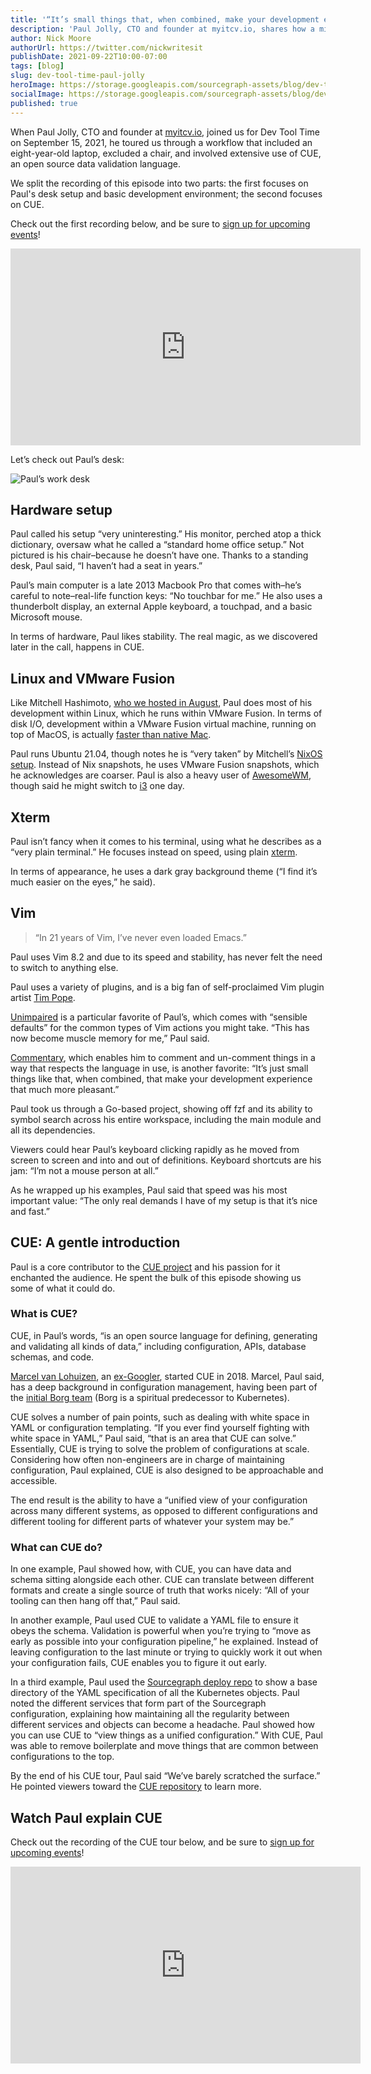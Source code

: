```yaml
---
title: '“It’s small things that, when combined, make your development experience that much more pleasant”: Dev Tool Time with Paul Jolly'
description: 'Paul Jolly, CTO and founder at myitcv.io, shares how a minimalist desk setup, combined with the sophisticated programming language CUE, creates a streamlined development environment.'
author: Nick Moore
authorUrl: https://twitter.com/nickwritesit
publishDate: 2021-09-22T10:00-07:00
tags: [blog]
slug: dev-tool-time-paul-jolly
heroImage: https://storage.googleapis.com/sourcegraph-assets/blog/dev-tool-time/dev-tool-time-paul-jolly-hero.jpg
socialImage: https://storage.googleapis.com/sourcegraph-assets/blog/dev-tool-time/dev-tool-time-paul-jolly-hero.jpg
published: true
---
```


When Paul Jolly, CTO and founder at [myitcv.io](https://myitcv.io/), joined us for Dev Tool Time on September 15, 2021, he toured us through a workflow that included an eight-year-old laptop, excluded a chair, and involved extensive use of CUE, an open source data validation language.

We split the recording of this episode into two parts: the first focuses on Paul's desk setup and basic development environment; the second focuses on CUE.

Check out the first recording below, and be sure to [sign up for upcoming events](https://info.sourcegraph.com/dev-tool-time)!

<div class="container my-4 video-embed embed-responsive embed-responsive-16by9">
    <iframe width="560" height="315" src="https://www.youtube.com/embed/IBHjKNnEM1Q" title="YouTube video player" frameborder="0" allow="accelerometer; autoplay; clipboard-write; encrypted-media; gyroscope; picture-in-picture" allowfullscreen></iframe>
</div>

Let’s check out Paul’s desk:

![Paul’s work desk](https://storage.googleapis.com/sourcegraph-assets/blog/dev-tool-time/dev-tool-time-paul-jolly-desk-big.jpeg)

## Hardware setup

Paul called his setup “very uninteresting.” His monitor, perched atop a thick dictionary, oversaw what he called a “standard home office setup.” Not pictured is his chair–because he doesn’t have one. Thanks to a standing desk, Paul said, “I haven’t had a seat in years.”

Paul’s main computer is a late 2013 Macbook Pro that comes with–he’s careful to note–real-life function keys: “No touchbar for me.” He also uses a thunderbolt display, an external Apple keyboard, a touchpad, and a basic Microsoft mouse.

In terms of hardware, Paul likes stability. The real magic, as we discovered later in the call, happens in CUE.

## Linux and VMware Fusion

Like Mitchell Hashimoto, [who we hosted in August](https://about.sourcegraph.com/blog/dev-tool-time-mitchell-hashimoto/), Paul does most of his development within Linux, which he runs within VMware Fusion. In terms of disk I/O, development within a VMware Fusion virtual machine, running on top of MacOS, is actually [faster than native Mac](https://www.google.com/url?q=https://github.com/golang/go/issues/28739&sa=D&source=editors&ust=1631903935728000&usg=AOvVaw3lB31d39lsuwMyfXtjHtph).

Paul runs Ubuntu 21.04, though notes he is “very taken” by Mitchell’s [NixOS setup](https://about.sourcegraph.com/blog/dev-tool-time-mitchell-hashimoto/#NixOS). Instead of Nix snapshots, he uses VMware Fusion snapshots, which he acknowledges are coarser. Paul is also a heavy user of [AwesomeWM](https://awesomewm.org/), though said he might switch to [i3](https://i3wm.org/) one day.

## Xterm

Paul isn’t fancy when it comes to his terminal, using what he describes as a “very plain terminal.” He focuses instead on speed, using plain [xterm](https://xtermjs.org/).

In terms of appearance, he uses a dark gray background theme (“I find it’s much easier on the eyes,” he said).

## Vim

> “In 21 years of Vim, I’ve never even loaded Emacs.”

Paul uses Vim 8.2 and due to its speed and stability, has never felt the need to switch to anything else.

Paul uses a variety of plugins, and is a big fan of self-proclaimed Vim plugin artist [Tim Pope](https://github.com/tpope).

[Unimpaired](https://github.com/tpope/vim-unimpaired) is a particular favorite of Paul’s, which comes with “sensible defaults” for the common types of Vim actions you might take. “This has now become muscle memory for me,” Paul said.

[Commentary](https://github.com/tpope/vim-commentary), which enables him to comment and un-comment things in a way that respects the language in use, is another favorite: “It’s just small things like that, when combined, that make your development experience that much more pleasant.”

Paul took us through a Go-based project, showing off fzf and its ability to symbol search across his entire workspace, including the main module and all its dependencies.

Viewers could hear Paul’s keyboard clicking rapidly as he moved from screen to screen and into and out of definitions. Keyboard shortcuts are his jam: “I’m not a mouse person at all.”

As he wrapped up his examples, Paul said that speed was his most important value: “The only real demands I have of my setup is that it’s nice and fast.”

## CUE: A gentle introduction

Paul is a core contributor to the [CUE project](https://github.com/cuelang/cue) and his passion for it enchanted the audience. He spent the bulk of this episode showing us some of what it could do.

### What is CUE?

CUE, in Paul’s words, “is an open source language for defining, generating and validating all kinds of data,” including configuration, APIs, database schemas, and code.

[Marcel van Lohuizen](https://twitter.com/mpvl_), an [ex-Googler](https://about.sourcegraph.com/blog/ex-googler-guide-dev-tools/), started CUE in 2018. Marcel, Paul said, has a deep background in configuration management, having been part of the [initial Borg team](https://kubernetes.io/blog/2015/04/borg-predecessor-to-kubernetes/) (Borg is a spiritual predecessor to Kubernetes).

CUE solves a number of pain points, such as dealing with white space in YAML or configuration templating. “If you ever find yourself fighting with white space in YAML,” Paul said, “that is an area that CUE can solve.” Essentially, CUE is trying to solve the problem of configurations at scale. Considering how often non-engineers are in charge of maintaining configuration, Paul explained, CUE is also designed to be approachable and accessible.

The end result is the ability to have a “unified view of your configuration across many different systems, as opposed to different configurations and different tooling for different parts of whatever your system may be.”

### What can CUE do?

In one example, Paul showed how, with CUE, you can have data and schema sitting alongside each other. CUE can translate between different formats and create a single source of truth that works nicely: “All of your tooling can then hang off that,” Paul said.

In another example, Paul used CUE to validate a YAML file to ensure it obeys the schema. Validation is powerful when you’re trying to “move as early as possible into your configuration pipeline,” he explained. Instead of leaving configuration to the last minute or trying to quickly work it out when your configuration fails, CUE enables you to figure it out early.

In a third example, Paul used the [Sourcegraph deploy repo](https://github.com/sourcegraph/deploy-sourcegraph) to show a base directory of the YAML specification of all the Kubernetes objects. Paul noted the different services that form part of the Sourcegraph configuration, explaining how maintaining all the regularity between different services and objects can become a headache. Paul showed how you can use CUE to “view things as a unified configuration.” With CUE, Paul was able to remove boilerplate and move things that are common between configurations to the top.

By the end of his CUE tour, Paul said “We’ve barely scratched the surface.” He pointed viewers toward the [CUE repository](https://github.com/cuelang/cue) to learn more.

## Watch Paul explain CUE

Check out the recording of the CUE tour below, and be sure to [sign up for upcoming events](https://info.sourcegraph.com/dev-tool-time)!

<div class="container my-4 video-embed embed-responsive embed-responsive-16by9">
<iframe width="560" height="315" src="https://www.youtube.com/embed/mU-lEszuht0" title="YouTube video player" frameborder="0" allow="accelerometer; autoplay; clipboard-write; encrypted-media; gyroscope; picture-in-picture" allowfullscreen></iframe>
  </div>
